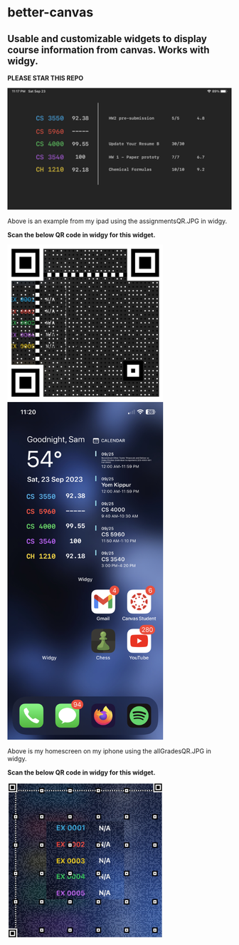 # better-canvas
## Usable and customizable widgets to display course information from canvas.  Works with widgy.
**PLEASE STAR THIS REPO**





<img src="/images/betterCanvasIpadExample.jpg" width=700px>

<p>Above is an example from my ipad using the assignmentsQR.JPG in widgy.</p>

**Scan the below QR code in widgy for this widget.**

<img src="/images/assignmentsQR.JPG" width=350px>


<img src="/images/betterCanvasExample.jpg" width=350px>

<p>Above is my homescreen on my iphone using the allGradesQR.JPG in widgy.</p>

**Scan the below QR code in widgy for this widget.**

<img src="/images/allGradesQR.JPG" width=350px>
